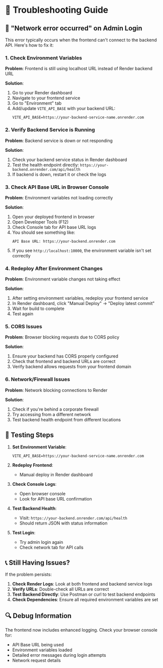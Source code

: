 # 🔧 Troubleshooting Guide

## 🚨 "Network error occurred" on Admin Login

This error typically occurs when the frontend can't connect to the backend API. Here's how to fix it:

### 1. Check Environment Variables

**Problem**: Frontend is still using localhost URL instead of Render backend URL

**Solution**: 
1. Go to your Render dashboard
2. Navigate to your frontend service
3. Go to "Environment" tab
4. Add/update `VITE_API_BASE` with your backend URL:
   ```
   VITE_API_BASE=https://your-backend-service-name.onrender.com
   ```

### 2. Verify Backend Service is Running

**Problem**: Backend service is down or not responding

**Solution**:
1. Check your backend service status in Render dashboard
2. Test the health endpoint directly: `https://your-backend.onrender.com/api/health`
3. If backend is down, restart it or check the logs

### 3. Check API Base URL in Browser Console

**Problem**: Environment variables not loading correctly

**Solution**:
1. Open your deployed frontend in browser
2. Open Developer Tools (F12)
3. Check Console tab for API base URL logs
4. You should see something like:
   ```
   API Base URL: https://your-backend.onrender.com
   ```
5. If you see `http://localhost:10000`, the environment variable isn't set correctly

### 4. Redeploy After Environment Changes

**Problem**: Environment variable changes not taking effect

**Solution**:
1. After setting environment variables, redeploy your frontend service
2. In Render dashboard, click "Manual Deploy" → "Deploy latest commit"
3. Wait for build to complete
4. Test again

### 5. CORS Issues

**Problem**: Browser blocking requests due to CORS policy

**Solution**:
1. Ensure your backend has CORS properly configured
2. Check that frontend and backend URLs are correct
3. Verify backend allows requests from your frontend domain

### 6. Network/Firewall Issues

**Problem**: Network blocking connections to Render

**Solution**:
1. Check if you're behind a corporate firewall
2. Try accessing from a different network
3. Test backend health endpoint from different locations

## 🧪 Testing Steps

1. **Set Environment Variable**:
   ```
   VITE_API_BASE=https://your-backend-service-name.onrender.com
   ```

2. **Redeploy Frontend**:
   - Manual deploy in Render dashboard

3. **Check Console Logs**:
   - Open browser console
   - Look for API base URL confirmation

4. **Test Backend Health**:
   - Visit: `https://your-backend.onrender.com/api/health`
   - Should return JSON with status information

5. **Test Login**:
   - Try admin login again
   - Check network tab for API calls

## 📞 Still Having Issues?

If the problem persists:

1. **Check Render Logs**: Look at both frontend and backend service logs
2. **Verify URLs**: Double-check all URLs are correct
3. **Test Backend Directly**: Use Postman or curl to test backend endpoints
4. **Check Dependencies**: Ensure all required environment variables are set

## 🔍 Debug Information

The frontend now includes enhanced logging. Check your browser console for:

- API Base URL being used
- Environment variables loaded
- Detailed error messages during login attempts
- Network request details
